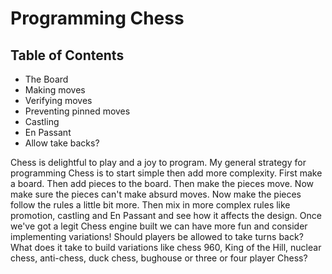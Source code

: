 # Programming Chess

## Table of Contents
* The Board
* Making moves
* Verifying moves
* Preventing pinned moves
* Castling
* En Passant
* Allow take backs?

Chess is delightful to play and a joy to program. My general strategy for
programming Chess is to start simple then add more complexity. First make a
board. Then add pieces to the board. Then make the pieces move. Now make sure
the pieces can't make absurd moves. Now make the pieces follow the rules a
little bit more. Then mix in more complex rules like promotion, castling and En
Passant and see how it affects the design. Once we've got a legit Chess engine
built we can have more fun and consider implementing variations! Should players
be allowed to take turns back? What does it take to build variations like chess
960, King of the Hill, nuclear chess, anti-chess, duck chess, bughouse or three
or four player Chess?